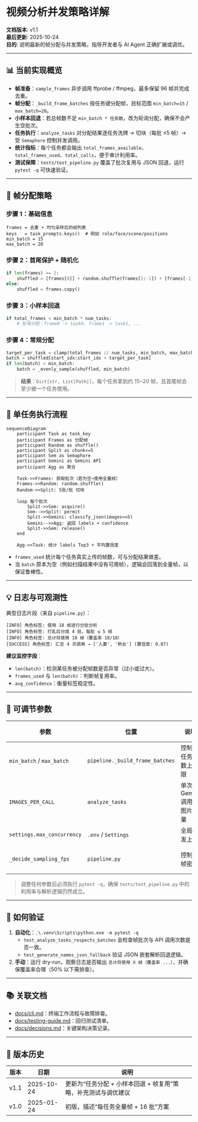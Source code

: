# 视频分析并发策略详解

**文档版本**: v1.1  
**最后更新**: 2025-10-24  
**目的**: 说明最新的帧分配与并发策略，指导开发者与 AI Agent 正确扩展或调优。

---

## 📊 当前实现概览

- **帧准备**：`sample_frames` 异步调用 ffprobe / ffmpeg，最多保留 96 帧并完成去重。
- **帧分配**：`_build_frame_batches` 按任务键分配帧，目标范围 `min_batch=15` / `max_batch=20`。
- **小样本回退**：若总帧数不足 `min_batch * 任务数`，改为轮询分配，确保不会产生空批次。
- **任务执行**：`analyze_tasks` 对分配结果逐任务洗牌 → 切块（每批 ≤5 帧）→ 受 `Semaphore` 控制并发调用。
- **统计指标**：每个任务都会输出 `total_frames_available`、`total_frames_used`、`total_calls`，便于审计利用率。
- **测试保障**：`tests/test_pipeline.py` 覆盖了批次复用与 JSON 回退，运行 `pytest -q` 可快速验证。

---

## 🧮 帧分配策略

### 步骤 1：基础信息

```
frames = 去重 + 均匀采样后的帧列表
keys   = task_prompts.keys()  # 例如 role/face/scene/positions
min_batch = 15
max_batch = 20
```

### 步骤 2：首尾保护 + 随机化

```python
if len(frames) >= 2:
    shuffled = [frames[0]] + random.shuffle(frames[1:-1]) + [frames[-1]]
else:
    shuffled = frames.copy()
```

### 步骤 3：小样本回退

```python
if total_frames < min_batch * num_tasks:
    # 轮询分配：frame0 -> task0, frame1 -> task1, ...
```

### 步骤 4：常规分配

```python
target_per_task = clamp(total_frames // num_tasks, min_batch, max_batch)
batch = shuffled[start_idx:start_idx + target_per_task]
if len(batch) < min_batch:
    batch = _evenly_sample(shuffled, min_batch)
```

> **结果**：`Dict[str, List[Path]]`，每个任务拿到约 15~20 帧，且首尾帧会至少被一个任务使用。

---

## 🧵 单任务执行流程

```mermaid
sequenceDiagram
    participant Task as task_key
    participant Frames as 分配帧
    participant Random as shuffle()
    participant Split as chunk<=5
    participant Sem as Semaphore
    participant Gemini as Gemini API
    participant Agg as 聚合

    Task->>Frames: 获取批次（若为空→使用全量帧）
    Frames->>Random: random.shuffle()
    Random->>Split: 5张/批 切块

    loop 每个批次
        Split->>Sem: acquire()
        Sem-->>Split: permit
        Split->>Gemini: classify_json(images<=5)
        Gemini-->>Agg: 返回 labels + confidence
        Split->>Sem: release()
    end

    Agg->>Task: 统计 labels Top3 + 平均置信度
```

- `frames_used` 统计每个任务真实上传的帧数，可与分配结果做差。
- 当 `batch` 原本为空（例如扫描结果中没有可用帧），逻辑会回落到全量帧，以保证鲁棒性。

---

## 💡 日志与可观测性

典型日志片段（来自 `pipeline.py`）：

```
[INFO] 角色标签: 使用 18 帧进行分批分析
[INFO] 角色标签: 打乱后分成 4 批，每批 ≤ 5 帧
[INFO] 角色标签: 总计将使用 18 帧（覆盖率 18/18）
[SUCCESS] 角色标签: 汇总 4 次调用 → ['人妻', '熟女'] (置信度: 0.87)
```

**建议监控字段**：
- `len(batch)`：检测某任务被分配帧数是否异常（过小或过大）。
- `frames_used` 与 `len(batch)`：判断帧复用率。
- `avg_confidence`：衡量标签稳定性。

---

## 🔧 可调节参数

| 参数 | 位置 | 说明 | 建议范围 |
|------|------|------|---------|
| `min_batch` / `max_batch` | `pipeline._build_frame_batches` | 控制每任务帧数上下限 | 10~25 |
| `IMAGES_PER_CALL` | `analyze_tasks` | 单次 Gemini 调用的图片数量 | 3~5 |
| `settings.max_concurrency` | `.env` / `Settings` | 全局并发上限 | 16~64 |
| `_decide_sampling_fps` | `pipeline.py` | 控制抽帧密度 | 按视频长度调节 |

> 调整任何参数后必须执行 `pytest -q`，确保 `tests/test_pipeline.py` 中的利用率与解析逻辑仍然成立。

---

## 🧪 如何验证

1. **自动化**：`.\.venv\Scripts\python.exe -m pytest -q`
   - `test_analyze_tasks_respects_batches` 会检查帧批次与 API 调用次数是否一致。
   - `test_generate_names_json_fallback` 验证 JSON 嵌套解析回退逻辑。
2. **手动**：运行 dry-run，观察日志是否输出 `总计将使用 X 帧（覆盖率 ...）`，并确保覆盖率合理（50% 以下需排查）。

---

## 📚 关联文档

- [docs/cli.md](cli.md)：终端工作流程与故障排查。
- [docs/testing-guide.md](testing-guide.md)：回归测试清单。
- [docs/decisions.md](decisions.md)：关键架构决策记录。

---

## 🔖 版本历史

| 版本 | 日期 | 说明 |
|------|------|------|
| v1.1 | 2025-10-24 | 更新为“任务分配 + 小样本回退 + 帧复用”策略，补充测试与调优建议 |
| v1.0 | 2025-01-24 | 初版，描述“每任务全量帧 + 16 批”方案 |
